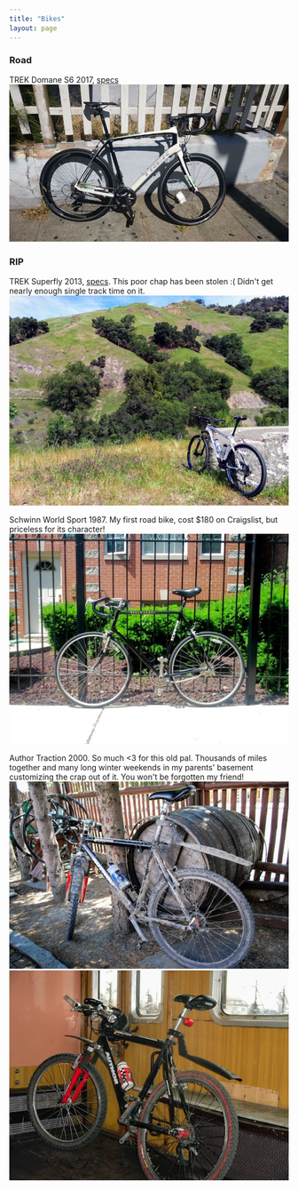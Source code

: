 ```yaml
---
title: "Bikes"
layout: page
---
```


### Road
TREK Domane S6 2017, [specs](http://archive.trekbikes.com/us/en/2017/Trek/domane_s_6)
![](domane.jpeg)

### RIP

TREK Superfly 2013, [specs](http://archive.trekbikes.com/us/en/2013/Trek/superfly). This poor chap has been stolen :( Didn't get nearly enough single track time on it.
![](superfly.jpg)

Schwinn World Sport 1987. My first road bike, cost $180 on Craigslist, but priceless for its character!
![](schwinn.jpg)

Author Traction 2000. So much <3 for this old pal. Thousands of miles together and many long winter weekends in my parents' basement customizing the crap out of it. You won't be forgotten my friend!
![](traction2.jpg)
![](traction.jpg)
